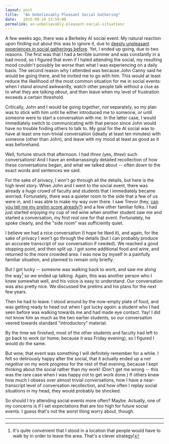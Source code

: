 ```yaml
---
layout: post
title:  "An Unbelievably Pleasant Social Gathering"
date:   2015-09-19 23:59:00
permalink: an-unbelievably-pleasant-social-situation/
---
```


A few weeks ago, there was a Berkeley AI social event. My natural reaction upon finding out about
this was to ignore it, due to [deeply unpleasant experiences in social gatherings
before](http://danieltakeshi.github.io/2014/11/02/any-social-advice-for-mingling-sessions/). Yet, I
ended up going, due to two reasons. The first was that I had a terrible summer and was constantly in
a bad mood, so I figured that even if I hated attending the social, my resulting mood couldn't
possibly be *worse* than what I was experiencing on a daily basis. The second reason why I attended
was because John Canny said he would be going there, and he invited me to go with him. This would at
least reduce the likelihood of the most common situation for me in social events: when I stand
around awkwardly, watch other people talk without a clue as to what they are talking *about*, and
then leave when my level of frustration exceeds a certain threshold.

Critically, John and I would be going *together*, *not* separately, so my plan was to stick with him
until he either introduced me to someone, or until someone were to start a conversation with me. In
the latter case, I would immediately switch to communicating with that person since John would have
no trouble finding others to talk to. My goal for the AI social was to have at least one non-trivial
conversation (ideally at least ten minutes) with someone (other than John), and leave with my mood
at least as good as it was beforehand.

Well, fortune struck that afternoon. I had *three* (yes, *three*) such conversations! And I have an
embarrassingly detailed recollection of how these conversations began, and what we talked about --
often down to the exact words and sentences we said.

For the sake of privacy, I won't go through all the details, but here is the high level story. When
John and I went to the social event, there was already a huge crowd of faculty and students that I
immediately became worried. Fortunately, there was a quieter room to the side that a few of us were
in, and I was able to make my way over there. I saw Trevor (hey, [can you tell me my prelim
score already?](http://danieltakeshi.github.io/my-prelims/)) and a few other familiar folks.  I had
just started enjoying my cup of red wine when another student saw me and started a conversation, my
first *real* one for that event. Fortunately, he spoke clearly, and the "side room" was sufficiently
quiet.

I believe we had a nice conversation (I hope he liked it), and again, for the sake of privacy I
won't go through the details (but I can probably produce an accurate transcript of our conversation
if needed). We reached a good stopping point, and then split up. I got some additional food and
wine, and returned to the more crowded area. I was now by myself in a painfully familiar situation,
and planned to remain only briefly.

But I got lucky -- someone was walking back to work, and saw me along the way[^convenient] so we
ended up talking. Again, this was another person who I knew somewhat well, and his voice is
easy to understand. Our conversation was also pretty nice. We discussed the prelims and his plans
for the next few years.

Then he had to leave. I stood around by the now-empty plate of food, and was getting ready to head
out when I got lucky *again*: a student who I had seen before was walking towards me and had made
eye contact. Yay! I did not know him as much as the two earlier students, so our conversation veered
towards standard "introductory" material.

By the time we finished, most of the other students and faculty had left to go back to work (or
home, because it was Friday evening), so I figured I would do the same.

But wow, that event was something I will definitely remember for a while. I felt so deliriously
happy after the social, that it actually ended up a *net negative* on my work progress for the rest
of that evening, because I kept thinking about the social rather than my work! (Don't get me wrong
-- this was the rare case when I was happy not to get work done.) If others knew how much I obsess
over almost trivial conversations, how I have a near-transcript level of conversation recollection,
and how often I replay social situations in my head, they would probably be shocked.

So should I try attending social events more often? Maybe. Actually, one of my concerns is if I set
expectations that are too high for future social events.  I guess that's not the worst thing worry
about, though.

***

[^convenient]: It's quite convenient that I stood in a location that people would have to walk by in
    order to leave the area. That's a clever strategy!

